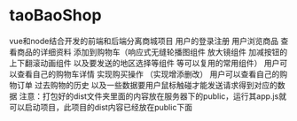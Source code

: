 # taoBaoShop
vue和node结合开发的前端和后端分离商城项目
用户的登录注册
用户浏览商品 查看商品的详细资料 添加到购物车（响应式无缝轮播图组件 放大镜组件 加减按钮的上下翻滚动画组件 以及要发送的地区选择等组件 等可以复用的常用组件）
用户可以查看自己的购物车详情 实现购买操作 （实现增添删改）
用户可以查看自己的购物订单 过去购物的历史
以及一些数据要用户鼠标触碰才能发送请求得到对应的数据
注意：打包好的dist文件夹里面的内容放在服务器下的public，运行其app.js就可以启动项目，此项目的dist内容已经放在public下面
